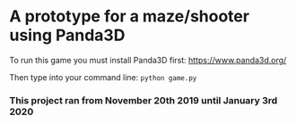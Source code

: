 # A prototype for a maze/shooter using Panda3D

To run this game you must install Panda3D first: https://www.panda3d.org/

Then type into your command line: `python game.py`

### This project ran from November 20th 2019 until January 3rd 2020
